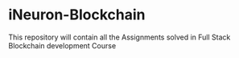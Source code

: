 # iNeuron-Blockchain
This repository will contain all the Assignments solved in Full Stack Blockchain development Course
